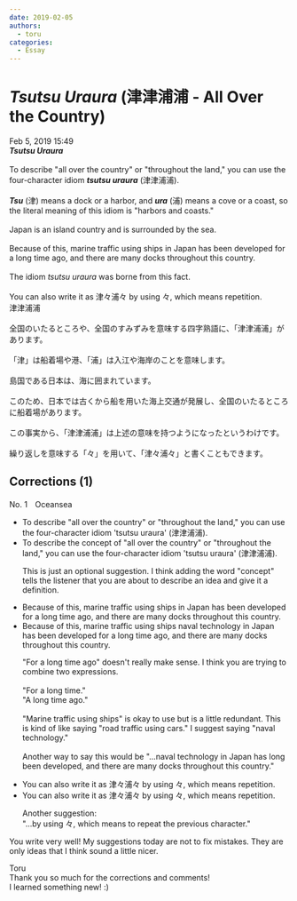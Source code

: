 ```yaml
---
date: 2019-02-05
authors:
  - toru
categories:
  - Essay
---
```


<h1 id="subject_show"><strong><em>Tsutsu Uraura</strong></em> (津津浦浦 - All Over the Country)</h1>
<div class="date">Feb 5, 2019 15:49</div>
<div id="post"><div id="body_show_ori">
<strong><em>Tsutsu Uraura</strong></em><br/><br/>To describe "all over the country" or "throughout the land," you can use the four-character idiom <strong><em>tsutsu uraura</em></strong> (津津浦浦).<br/><br/><strong><em>Tsu</em></strong> (津) means a dock or a harbor, and <strong><em>ura</em></strong> (浦) means a cove or a coast, so the literal meaning of this idiom is "harbors and coasts."<br/><br/>Japan is an island country and is surrounded by the sea.<br/><br/>Because of this, marine traffic using ships in Japan has been developed for a long time ago, and there are many docks throughout this country.<br/><br/>The idiom <em>tsutsu uraura</em> was borne from this fact.<br/><br/>You can also write it as 津々浦々 by using 々, which means repetition.
</div></div>

<!-- more -->

<div id="post_ja"><div id="body_show_mo">
津津浦浦<br/><br/>全国のいたるところや、全国のすみずみを意味する四字熟語に、「津津浦浦」があります。<br/><br/>「津」は船着場や港、「浦」は入江や海岸のことを意味します。<br/><br/>島国である日本は、海に囲まれています。<br/><br/>このため、日本では古くから船を用いた海上交通が発展し、全国のいたるところに船着場があります。<br/><br/>この事実から、「津津浦浦」は上述の意味を持つようになったというわけです。<br/><br/>繰り返しを意味する「々」を用いて、「津々浦々」と書くこともできます。
</div></div>

## Corrections (1)
<div id="block"><div class="first_name"> No. 1　<span class="just_name">Oceansea</span></div><div id="block2">
<ul class="correction_field">
<li class="incorrect">To describe "all over the country" or "throughout the land," you can use the four-character idiom 'tsutsu uraura' (津津浦浦).</li>
<li class="corrected correct">
To describe <span class="f_gray">the concept of</span> "all over the country" or "throughout the land," you can use the four-character idiom 'tsutsu uraura' (津津浦浦).
<p class="correction_comment">This is just an optional suggestion. I think adding the word "concept" tells the listener that you are about to describe an idea and give it a definition.</p>
</li>
</ul>
<ul class="correction_field">
<li class="incorrect">Because of this, marine traffic using ships in Japan has been developed for a long time ago, and there are many docks throughout this country.</li>
<li class="corrected correct">
Because of this, <span class="sline"><span class="f_gray">marine traffic using ships</span></span> <span class="f_blue">naval technology</span> in Japan has been developed for a long time <span class="sline"><span class="f_red">ago</span></span>, and there are many docks throughout this country.
<p class="correction_comment">"For a long time ago" doesn't really make sense. I think you are trying to combine two expressions.<br/><br/>"For a long time."<br/>"A long time ago."<br/><br/>"Marine traffic using ships" is okay to use but is a little redundant. This is kind of like saying "road traffic using cars." I suggest saying "naval technology."<br/><br/>Another way to say this would be "...naval technology in Japan has long been developed, and there are many docks throughout this country."</p>
</li>
</ul>
<ul class="correction_field">
<li class="incorrect">You can also write it as 津々浦々 by using 々, which means repetition.</li>
<li class="corrected correct">
You can also write it as 津々浦々 by using 々, which means repetition.
<p class="correction_comment">Another suggestion:<br/>"...by using 々, which means to repeat the previous character."</p>
</li>
</ul>
<p class="comment_small">
 You write very well! My suggestions today are not to fix mistakes. They are only ideas that I think sound a little nicer.
</p>

</div><div class="name"><span class="just_name">Toru</span><br>
Thank you so much for the corrections and comments!<br/>I learned something new! :)
</div>
</div>
